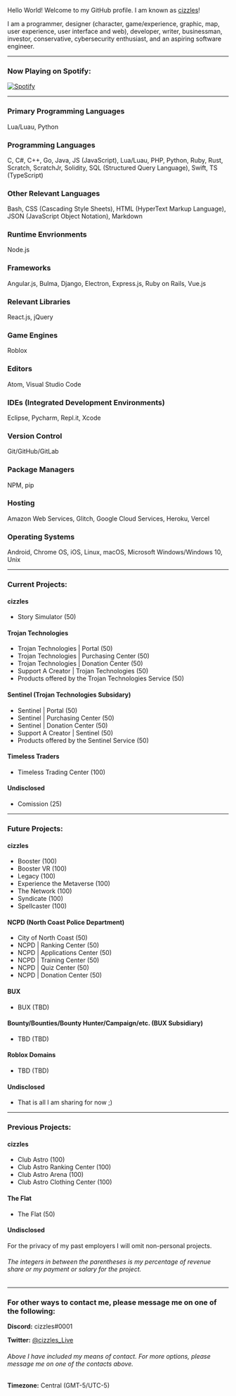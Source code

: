 Hello World! Welcome to my GitHub profile. I am known as [cizzles](https://github.com/cizzles)!

I am a programmer, designer (character, game/experience, graphic, map, user experience, user interface and web), developer, writer, businessman, investor, conservative, cybersecurity enthusiast, and an aspiring software engineer.

---

### Now Playing on Spotify:

[![Spotify](https://cizzles-now-playing-on-spotify.vercel.app/api/spotify)](https://open.spotify.com/user/apaig6ltu8b8w8ybkg8xa4n66)

---

### Primary Programming Languages

Lua/Luau, Python

### Programming Languages

C, C#, C++, Go, Java, JS (JavaScript), Lua/Luau, PHP, Python, Ruby, Rust, Scratch, ScratchJr, Solidity, SQL (Structured Query Language), Swift, TS (TypeScript)

### Other Relevant Languages

Bash, CSS (Cascading Style Sheets), HTML (HyperText Markup Language), JSON (JavaScript Object Notation), Markdown

### Runtime Envrionments

Node.js

### Frameworks

Angular.js, Bulma, Django, Electron, Express.js, Ruby on Rails, Vue.js

### Relevant Libraries

React.js, jQuery

### Game Engines

Roblox

### Editors

Atom, Visual Studio Code

### IDEs (Integrated Development Environments)

Eclipse, Pycharm, Repl.it, Xcode

### Version Control

Git/GitHub/GitLab

### Package Managers

NPM, pip

### Hosting

Amazon Web Services, Glitch, Google Cloud Services, Heroku, Vercel

### Operating Systems

Android, Chrome OS, iOS, Linux, macOS, Microsoft Windows/Windows 10, Unix

---

### Current Projects:
#### cizzles
* Story Simulator (50)

#### Trojan Technologies
* Trojan Technologies | Portal (50)
* Trojan Technologies | Purchasing Center (50)
* Trojan Technologies | Donation Center (50)
* Support A Creator | Trojan Technologies (50)
* Products offered by the Trojan Technologies Service (50)

#### Sentinel (Trojan Technologies Subsidary)
* Sentinel | Portal (50)
* Sentinel | Purchasing Center (50)
* Sentinel | Donation Center (50)
* Support A Creator | Sentinel (50)
* Products offered by the Sentinel Service (50)

#### Timeless Traders
* Timeless Trading Center (100)

#### Undisclosed
* Comission (25)

---

### Future Projects:
#### cizzles
* Booster (100)
* Booster VR (100)
* Legacy (100)
* Experience the Metaverse (100)
* The Network (100)
* Syndicate (100)
* Spellcaster (100)

#### NCPD (North Coast Police Department)
* City of North Coast (50)
* NCPD | Ranking Center (50)
* NCPD | Applications Center (50)
* NCPD | Training Center (50)
* NCPD | Quiz Center (50)
* NCPD | Donation Center (50)

#### BUX
* BUX (TBD)

#### Bounty/Bounties/Bounty Hunter/Campaign/etc. (BUX Subsidiary)
* TBD (TBD)

#### Roblox Domains
* TBD (TBD)

#### Undisclosed
* That is all I am sharing for now ;)

---

### Previous Projects:
#### cizzles
* Club Astro (100)
* Club Astro Ranking Center (100)
* Club Astro Arena (100)
* Club Astro Clothing Center (100)

#### The Flat
* The Flat (50)

#### Undisclosed
For the privacy of my past employers I will omit non-personal projects.

###### The integers in between the parentheses is my percentage of revenue share or my payment or salary for the project.

---

### For other ways to contact me, please message me on one of the following:

**Discord:** cizzles#0001

**Twitter:** [@cizzles_Live](https://twitter.com/cizzles_Live)

###### Above I have included my means of contact. For more options, please message me on one of the contacts above.

**Timezone:** Central (GMT-5/UTC-5)
